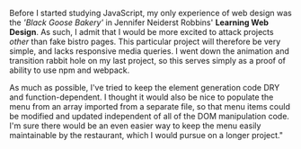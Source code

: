Before I started studying JavaScript, my only experience of web design was the *'Black Goose Bakery'* in Jennifer Neiderst Robbins' **Learning Web Design**. As such, I admit that I would be more excited to attack projects *other* than fake bistro pages. This particular project will therefore be very simple, and lacks responsive media queries. I went down the animation and transition rabbit hole on my last project, so this serves simply as a proof of ability to use npm and webpack.

As much as possible, I've tried to keep the element generation code DRY and function-dependent. I thought it would also be nice to populate the menu from an array imported from a separate file, so that menu items could be modified and updated independent of all of the DOM manipulation code. I'm sure there would be an even easier way to keep the menu easily maintainable by the restaurant, which I would pursue on a longer project."